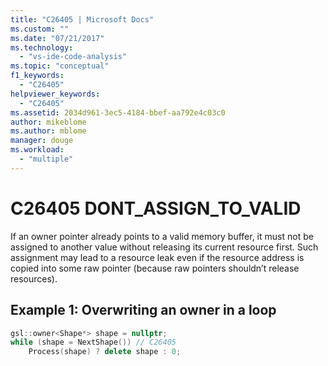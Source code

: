 ```yaml
---
title: "C26405 | Microsoft Docs"
ms.custom: ""
ms.date: "07/21/2017"
ms.technology: 
  - "vs-ide-code-analysis"
ms.topic: "conceptual"
f1_keywords: 
  - "C26405"
helpviewer_keywords: 
  - "C26405"
ms.assetid: 2034d961-3ec5-4184-bbef-aa792e4c03c0
author: mikeblome
ms.author: mblome
manager: douge
ms.workload: 
  - "multiple"
---
```

# C26405  DONT_ASSIGN_TO_VALID
If an owner pointer already points to a valid memory buffer, it must not be assigned to another value without releasing its current resource first. Such assignment may lead to a resource leak even if the resource address is copied into some raw pointer (because raw pointers shouldn’t release resources).

## Example 1: Overwriting an owner in a loop
```cpp
gsl::owner<Shape*> shape = nullptr;
while (shape = NextShape()) // C26405
    Process(shape) ? delete shape : 0;
```
